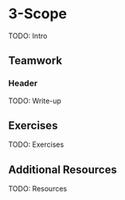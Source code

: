 # 3-Scope

TODO: Intro

## Teamwork

### Header

TODO: Write-up

## Exercises

TODO: Exercises

## Additional Resources

TODO: Resources
